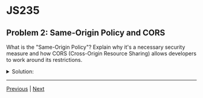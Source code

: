 # JS235
## Problem 2: Same-Origin Policy and CORS

What is the "Same-Origin Policy"? Explain why it's a necessary security measure and how CORS (Cross-Origin Resource Sharing) allows developers to work around its restrictions.

<details>
<summary>Solution:</summary>

The Same-Origin Policy is a security mechanism in web browsers that restricts how a document or script loaded from one "origin" can interact with a resource from another "origin". An origin is defined by the combination of scheme (e.g., http), host (e.g., example.com), and port (e.g., 80).

This policy is necessary to prevent malicious scripts on one page from obtaining sensitive data from another web page through DOM manipulation or by reading server responses. For example, it prevents a script on a malicious site from making a fetch request to your online banking site and reading the response.

CORS (Cross-Origin Resource Sharing) is a mechanism that uses additional HTTP headers to tell browsers to give a web application running at one origin access to selected resources from a different origin. A server can use the Access-Control-Allow-Origin response header to specify which origins are permitted to access its resources.

</details>

---

[Previous](01.md) | [Next](03.md)